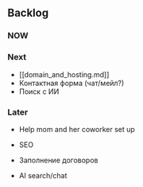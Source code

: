 ## Backlog


### NOW

### Next


- [[domain_and_hosting.md]]
- Контактная форма (чат/мейл?)
- Поиск с ИИ

### Later

- Help mom and her coworker set up
- SEO

- Заполнение договоров
- AI search/chat